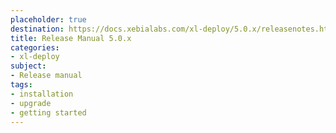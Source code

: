 ```yaml
---
placeholder: true
destination: https://docs.xebialabs.com/xl-deploy/5.0.x/releasenotes.html
title: Release Manual 5.0.x
categories: 
- xl-deploy
subject:
- Release manual
tags:
- installation
- upgrade
- getting started
---
```



